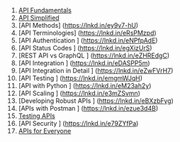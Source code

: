 
 1. [API Fundamentals ](https://lnkd.in/e8eMet_k) 
 2. [API Simplified ](https://lnkd.in/er9JiGxw) 
 3. [API Methods] (https://lnkd.in/ey9v7-hU) 
 4. [API Terminologies] (https://lnkd.in/eRsPMzpd)
 5. [API Authentication ] (https://lnkd.in/eNPfpAdE)
 6. [API Status Codes ] (https://lnkd.in/egXizUrS)
 7. [REST API vs GraphQL ] (https://lnkd.in/eZHREdgC)
 8. [API Integration ] (https://lnkd.in/eDASPP5m)
 9. [API Integration in Detail ] (https://lnkd.in/eZwFVrH7)
10. [API Testing ] (https://lnkd.in/emgmWJqH)
11. [API with Python ] (https://lnkd.in/eM23ah2y)
12. [API Scaling ] (https://lnkd.in/e3mZSvmn)
13. [Developing Robust APIs ] (https://lnkd.in/eBXzbFyg)
14. [APIs with Postman ] (https://lnkd.in/ezue3d4B)
15. [Testing APIs ](https://lnkd.in/eCPnGTGi)
16. [API Security ] (https://lnkd.in/e79ZYfPa)
17. [APIs for Everyone ](https://lnkd.in/e4WGDffA)

